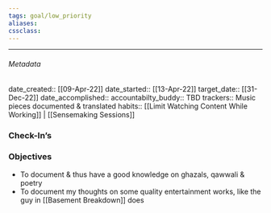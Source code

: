 ```yaml
---
tags: goal/low_priority  
aliases:
cssclass: 
---
```

---

###### Metadata 
date_created:: [[09-Apr-22]]
date_started:: [[13-Apr-22]]
target_date:: [[31-Dec-22]]
date_accomplished::
accountabilty_buddy:: TBD
trackers:: Music pieces documented & translated
habits:: [[Limit Watching Content While Working]] | [[Sensemaking Sessions]]

### Check-In’s
### Objectives
- To document & thus have a good knowledge on ghazals, qawwali & poetry
- To document my thoughts on some quality entertainment works, like the guy in [[Basement Breakdown]] does




